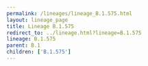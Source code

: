 ```yaml
---
permalink: /lineages/lineage_B.1.575.html
layout: lineage_page
title: Lineage B.1.575
redirect_to: ../lineage.html?lineage=B.1.575
lineage: B.1.575
parent: B.1
children: ['B.1.575']
---
```

